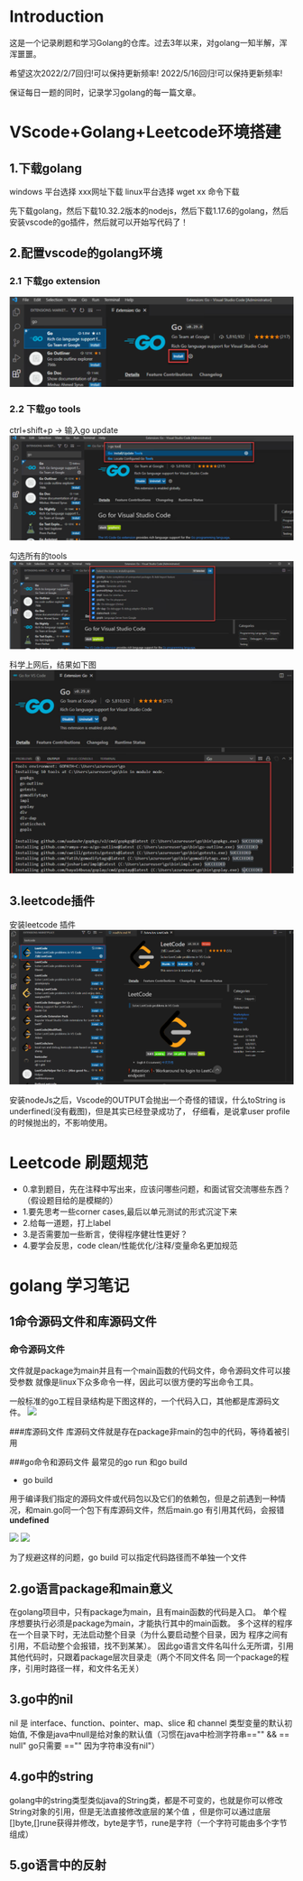 # Introduction
这是一个记录刷题和学习Golang的仓库。过去3年以来，对golang一知半解，浑浑噩噩。

希望这次2022/2/7回归!可以保持更新频率!
2022/5/16回归!可以保持更新频率!

保证每日一题的同时，记录学习golang的每一篇文章。

# VScode+Golang+Leetcode环境搭建

## 1.下载golang

windows 平台选择 xxx网址下载
linux平台选择 wget xx 命令下载

先下载golang，然后下载10.32.2版本的nodejs，然后下载1.17.6的golang，然后安装vscode的go插件，然后就可以开始写代码了！

## 2.配置vscode的golang环境
### 2.1 下载go extension
![](pic/go_extension.png)
### 2.2 下载go tools
ctrl+shift+p -> 输入go update
![](pic/go_tools.png)

勾选所有的tools
![](pic/different_go_tools.png)

科学上网后，结果如下图
![](pic/go_tools_result.png)
## 3.leetcode插件
安装leetcode 插件
![](pic/leetcode.png)

安装nodeJs之后，Vscode的OUTPUT会抛出一个奇怪的错误，什么toString is underfined(没有截图)，但是其实已经登录成功了，
仔细看，是说拿user profile的时候抛出的，不影响使用。

# Leetcode 刷题规范

- 0.拿到题目，先在注释中写出来，应该问哪些问题，和面试官交流哪些东西？（假设题目给的是模糊的）
- 1.要先思考一些corner cases,最后以单元测试的形式沉淀下来
- 2.给每一道题，打上label
- 3.是否需要加一些断言，使得程序健壮性更好？
- 4.要学会反思，code clean/性能优化/注释/变量命名更加规范


# golang 学习笔记

## 1命令源码文件和库源码文件

### 命令源码文件
文件就是package为main并且有一个main函数的代码文件，命令源码文件可以接受参数
就像是linux下众多命令一样，因此可以很方便的写出命令工具。

一般标准的go工程目录结构是下图这样的，一个代码入口，其他都是库源码文件。
![](pic/20190629115035.png)

###库源码文件
库源码文件就是存在package非main的包中的代码，等待着被引用

###go命令和源码文件
最常见的go run 和go build 

- go build 

用于编译我们指定的源码文件或代码包以及它们的依赖包，但是之前遇到一种情况，和main.go同一个包下有库源码文件，然后main.go
有引用其代码，会报错**undefined**

![](pic/20190629120714.png)
![](pic/20190629120723.png)

为了规避这样的问题，go build 可以指定代码路径而不单独一个文件

## 2.go语言package和main意义

在golang项目中，只有package为main，且有main函数的代码是入口。
单个程序想要执行必须是package为main，才能执行其中的main函数。
多个这样的程序在一个目录下时，无法启动整个目录（为什么要启动整个目录，因为
程序之间有引用，不启动整个会报错，找不到某某）。
因此go语言文件名叫什么无所谓，引用其他代码时，只跟着package层次目录走（两个不同文件名
同一个package的程序，引用时路径一样，和文件名无关）


## 3.go中的nil
nil 是 interface、function、pointer、map、slice 和 channel 类型变量的默认初始值,
不像是java中null是给对象的默认值（习惯在java中检测字符串=="" && == null" go只需要 =="" 因为字符串没有nil"）

## 4.go中的string
golang中的string类型类似java的String类，都是不可变的，也就是你可以修改String对象的引用，但是无法直接修改底层的某个值
，但是你可以通过底层[]byte,[]rune获得并修改，byte是字节，rune是字符（一个字符可能由多个字节组成）

## 5.go语言中的反射

